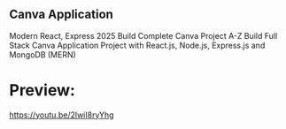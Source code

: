 
## **Canva Application**

Modern React, Express 2025 Build Complete Canva Project A-Z
Build Full Stack Canva Application Project with React.js, Node.js, Express.js and MongoDB (MERN)


# **Preview:**

https://youtu.be/2lwiI8ryYhg
